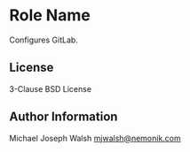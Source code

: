 Role Name
=========

Configures GitLab.

License
-------

3-Clause BSD License

Author Information
------------------

Michael Joseph Walsh <mjwalsh@nemonik.com>
